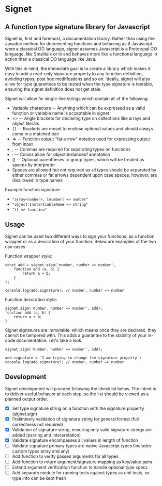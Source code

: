 # Signet

## A function type signature library for Javascript

Signet is, first and foremost, a documentation library.  Rather than using the Javadoc method for documenting functions and
behaving as if Javascript were a classical OO language, signet assumes Javascript is a Prototypal OO language, like 
Smalltalk or Io and behaves more like a functional language in action than a classical OO language like Java.

With this in mind, the immediate goal is to create a library which makes it easy to add a read-only signature property to any
function definition, avoiding typos, post hoc modifications and so on.  Ideally, signet will also allow for type guarantees
to be tested when the type signature is testable, ensuring the signet definition does not get stale.

Signet will allow for single-line strings which contain all of the following:

- Variable characters -- Anything which can be expressed as a valid function or variable name is acceptable in signet
- <> -- Angle brackets for declaring type on collections like arrays and object literals
- `[]` -- Brackets are meant to enclose optional values and should always come in a matched pair
- => -- Function output "fat-arrow" notation used for expressing output from input
- , -- Commas are required for separating types on functions
- : -- Colons allow for object:instanceof annotation
- () -- Optional parentheses to group types, which will be treated as spaces by interpreter
- Spaces are allowed but not required as all types should be separated by either commas or fat arrows dependent upon case
spaces, however, are disallowed in type names

Example function signature:

- `"array<number>, [number] => number"`
- `"object:InstantiableName => string"`
- `"() => function"`

## Usage

Signet can be used two different ways to sign your functions, as a function wrapper or as a decoration of your function. 
Below are examples of the two use cases:

Function wrapper style:

    const add = signet.sign('number, number => number',
        function add (a, b) {
            return a + b;
        }
    );
    
    console.log(add.signature); // number, number => number

Function decoration style:

    signet.sign('number, number => number', add);
    function add (a, b) {
        return a + b;
    }

Signet signatures are immutable, which means once they are declared, they cannot be tampered with. This adds a guarantee
to the stability of your in-code documentation. Let's take a look:

    signet.sign('number, number => number', add);
    
    add.signature = 'I am trying to change the signature property';
    console.log(add.signature); // number, number => number

## Development

Signet development will proceed following the checklist below.  The intent is to deliver useful behavior at each step, so
the list should be viewed as a planned output order.

- [x] Set type signature string on a function with the signature property (signet.sign)
- [x] Preliminary validation of signature string for general format (full correctness not required)
- [x] Validation of signature string, ensuring only valid signature strings are added (parsing and interpretation)
- [x] Validate signature encompasses all values in length of function
- [ ] Validate signature primary types are native Javascript types (includes custom types array and any)
- [ ] Add function to verify passed arguments for all types
- [ ] Add function to return argument/signature mapping as key/value pairs
- [ ] Extend argument verification function to handle optional type specs
- [ ] Add separate module for running tests against types as unit tests, so type info can be kept fresh